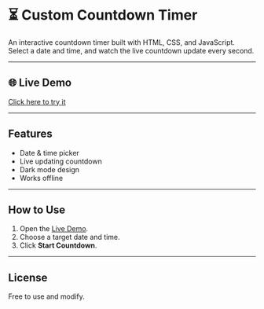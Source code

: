 # ⏳ Custom Countdown Timer

An interactive countdown timer built with HTML, CSS, and JavaScript.  
Select a date and time, and watch the live countdown update every second.

---

## 🌐 Live Demo
[Click here to try it](https://pholosho204.github.io/Countdown/)

---

## Features
- Date & time picker
- Live updating countdown
- Dark mode design
- Works offline

---

## How to Use
1. Open the [Live Demo](https://pholosho204.github.io/Countdown/).
2. Choose a target date and time.
3. Click **Start Countdown**.

---

## License
Free to use and modify.
